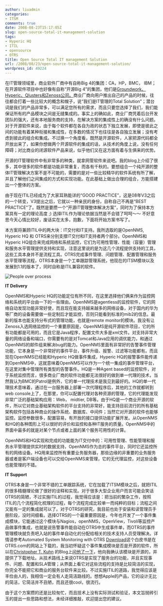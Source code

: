 ```yaml
---
author: liuadmin
categories:
- ITSM
comments: true
date: 2008-08-23T15:17:05Z
slug: open-source-total-it-management-solution
tags:
- Hyperic HQ
- ITIL
- opensource
- OTRS
title: Open Source Total IT management Solution
url: /2008/08/23/open-source-total-it-management-solution/
wordpress_id: 49224
---
```


在IT管理领域里，商业软件厂商中有自称Big 4的集团：CA，HP，BMC， IBM；在开源软件项目中也好像有自称“开源Big 4”的集团，他们是[Groundwork、Hyperic、Qlusters和Zenoss公司。](http://www.vlan9.com/net-manage/soft/x103091.html)商业厂商向用户推出自己的产品的时候，往往都会打着一些比较大的概念和幌子，说“我们是IT管理的Total Solution”；潜台词是我们的产品非常多，可以满足您所有的需求，而且只要您选择了我们，我们能保证所有的产品模块之间是无缝集成的。事实上的确如此，商业厂商凭着后台开发团队的强大，还有本地服务商的支持，在解决方案的集成性上的确没有什么问题。对于开源软件来说，由于每个软件都在各自为政的状态下独立发展，即使是彼此之间的功能有着某种衔接和集成性，在多数的情况下也往往是各自独立发展；没有考虑到彼此的组合和集成。不过换一个角度看，既然是开源软件，人家把源代码都全开放出来了，如果你想做两个开源软件的集成的话，从技术的角度上说，没有任何障碍；对比商业的闭源软件产品来说，似乎他们又在这方面有着与生俱来的优势。

开源的IT管理软件中有非常多的种类，就拿网管软件来说吧。我的blog上介绍了很多，其中很多的软件都是功能非常重复，而各有千秋的。要想组合一个纯开源的整体IT管理解决方案不是不可能的，需要的是对一些比较精华的软件系统有所了解，并且了解他们之间集成的方式和实现功能。在此基础上做出合理的组合，方能搭建出一个整体的方案。

由于现在ITIL已经成为了大家耳熟能详的“GOOD PRACTICE”，这是08年V3之后的一个转变，V3提出之后，它就以一种亲民的身份，自称自己不再是“BEST PRACTICE”了。既然是要攒一个“开源IT管理整体解决方案”，同时为了保持本方案具有一定的理论高度 ;) 选择ITIL作为理论依据当然是不会错了呵呵～～ 不好意思今天心情比较好，废话实在太多，抱歉，下面将开始方案书写了。

本方案将兼顾ITIL中的两大块：IT交付和IT支持。我所选取的是OpenNMS, Hyperic HQ 和 OTRS来分别支撑IT交付和IT支持者两个部分。OpenNMS和Hyperic HQ组合来完成网络和系统监控，它们为可用性管理、性能（容量）管理和服务水平管理提供支持和实现，注意这里说的是为这几个流程提供支持的工具，这些工具本身并不是流程工具。OTRS完成事件管理、问题管理、配置管理和服务水平管理等流程，OTRS本身是一个工单跟踪管理系统，他现在的ITSM模块以及发展到1.1的版本了，同时自称是ITIL兼容的软件。

![People over process](http://www.martinliu.cn/wp-content/uploads/2008/08/opeople-over-process.jpg)

**IT Delivery**

OpenNMS和Hyperic HQ的功能定位有所不同，在这里选择他们俩来作为监控网络和系统的平台由一下的一些理由。OpenNMS是agentless的监控软件，它的网络自动发现功能非常好使，而且现在能支持越来越多的网络设备，对于国内的华为等厂商的设备需要做一些定制后才能监控，否则只能看到标准的mib2的信息。最新的版本也能支持分布式的管理功能，也就是remote monitor的模块。我没有让Zenoss入选网络监控的一个重要原因是，OpenNMS是纯开源软件项目，它的所有功能都是可用的，而且它是Java程序，配置文件大多是xml文件。对支持非常大量的网络设备和端口，你需要有的是对Tomcat和Java应用的调优能力，和通过OpenNMS的邮件组来解决bug的能力。OpenNMS里面有非常好的告警事件管理功能，它本身是一个非常好的事件平台，事件升级、报警、过滤等功能都有。而且现在OpenNMS已经能和Hyperic HQ做事件集成，Hyperic HQ的报警事件能传递到OpenNMS中，这就意味着OpenNMS可以作为一个统一集成的事件管理平台，在这里对集中管理所有类型的告警事件。HQ是一种Agent based的监控软件，对于系统监控而言，很多商业厂商的软件功能都无法很好的做到单一代理的技术，当然我认为BMC的Patrol是例外，它的单一代理技术是我见到最好的。HQ的单一代理技术意味着，通过在一台服务器上部署一次代理程序后，其他的工作就都转到web console上了，在那里，你可以配置代理对各种资源的管理，它的代理能发现非常广泛的基础架构应用：Web， midtier, DB等。由于HQ是一个商业开源的软件，所以它对商业基础架构软件的平台支持的非常好，能支持目前流行的所有基础架构软件包括各种商业的操作系统、数据库、中间件；当然它对开源的软件也能够监控。监控参数很多，配置容易，有开放的接口提供功能扩展开发。从OpenNMS和HQ的各种图形上可以很好的评价和监控和各种IT服务的质量。OpenNMS中的界面中最多的就是对某个节点或者上面的某个服务可用性的计算。

OpenNMS和HQ实现和完成的功能能为IT交付中的：可用性管理、性能管理和服务水平管理提供实时的数据支持，OpenNMS作为总的事件平台，同时它还监控所有的网络设备。HQ用来监控所有重要业务服务器，那些边缘的非重要的业务服务器或者是客户端设备也可以交给OpenNMS来管理，它的无代理监控，对这些设备也能管理的不错。

**IT Support**


OTRS本身是一个非常不错的工单跟踪系统，它在加载了ITSM模块之后，就把ITIL的很多精髓理论做了很好的诠释和实现。对于很多大型企业用户而言可能会笑话OTRS的简陋，不过实施ITIL的过程，我觉得应该是：把当前的繁杂工作，按照ITIL的几个流程简化梳理的过程，每个流程完成比较单一而纯粹的目标；流程之间又能有一定的集成就可以了。对于OTRS的研究，我目前也处于安装和读管理员手册阶段，没时间细看。选择OTRS的一个最重要原因是，今年也开发了一个事件集成模块，它能通过这个模块与Nagios，openNMS，OpenView，Tivoli等监控产品做事件集成，也就是说告警事件能自动在OTRS中生成事件单，而OTRS的事件管理模块就负责吧入站的事件单自动化的分配给相关的技术支持人员受理解决。详情请参考Automated System Monitoring with OTRS [Download](http://www.otrs.com/fileadmin/mediafiles/News_Presse/Whitepaper/SystemMonitoring_Module_OTRS_US.pdf)这个白皮书是在OTRS.com的网站上下载的，我当初怀疑这个事件集成模块是否是开源的软件，所以在[Christopher T. Kuhn](http://blog.kuhn-kt.de/) 的Blog上[问他了一下](http://blog.kuhn-kt.de/?p=87)，他向我确认该模块是开源的，并提供了下载地址。从技术路线上来说OTRS是实现了服务台的功能，并且实现事件、问题、配置和SLA管理；从界面上看它对这些流程的支持是比较简洁的实现，你完全不能把它和商业的服务台软件来比较。不过实施ITIL的道路，我觉得应该是丰俭由人的，我相信一定会有人走简洁路线的。想想Apple的产品，它的设计无比的简洁，它简洁并不丑陋，而且还很cool，很流行。




由于这个方案攒的还是比较匆忙，而且技术上没有实际测试和验证，本文旨抛砖引玉的提出一些思路和想法，未经详细推敲，欢迎提出您的建议。
